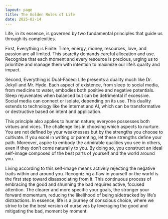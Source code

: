 ```yaml
---
layout: page
title: The Golden Rules of Life
date: 2025-02-14
---
```



Life, in its essence, is governed by two fundamental principles that guide us through its complexities.

First, Everything is Finite: Time, energy, money, resources, love, and passion are all limited. This scarcity demands careful allocation and use. Recognize that each moment and every resource is precious, urging us to prioritize and manage them with intention to maximize our life’s quality and impact.

Second, Everything is Dual-Faced: Life presents a duality much like Dr. Jekyll and Mr. Hyde. Each aspect of existence, from sleep to social media, from medicine to water, embodies both positive and negative potentials. Sleep rejuvenates when balanced but can be detrimental if excessive. Social media can connect or isolate, depending on its use. This duality extends to technology like the internet and AI, which can be transformative or destructive based on intent and application.

This principle also applies to human nature; everyone possesses both virtues and vices. The challenge lies in choosing which aspects to nurture. You are not defined by your weaknesses but by the strengths you choose to cultivate. If you excel in writing or parenting, let these strengths define your path. Moreover, aspire to embody the admirable qualities you see in others, even if they don’t come naturally to you. By doing so, you construct an ideal self-image composed of the best parts of yourself and the world around you.

Living according to this self-image means actively rejecting the negative traits within and around you. Recognizing a flaw in yourself or the world is the first step toward disassociating from it. This continuous process of embracing the good and shunning the bad requires active, focused attention. The clearer and more specific your goals, the stronger your forward momentum, reducing the likelihood of being sidetracked by life’s distractions.
In essence, life is a journey of conscious choice, where we strive to be the best version of ourselves by leveraging the good and mitigating the bad, moment by moment.